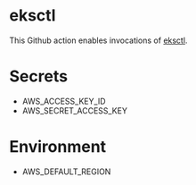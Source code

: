 # eksctl
This Github action enables invocations of [eksctl](https://eksctl.io/).

# Secrets
* AWS_ACCESS_KEY_ID
* AWS_SECRET_ACCESS_KEY

# Environment
* AWS_DEFAULT_REGION
